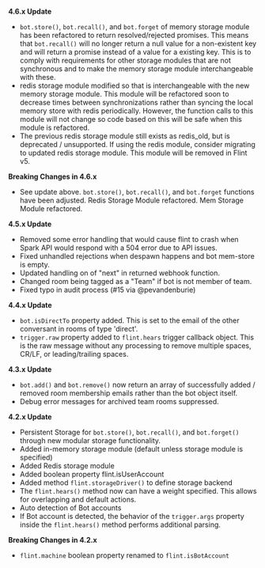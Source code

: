 **4.6.x Update**

* `bot.store()`, `bot.recall()`, and `bot.forget` of memory storage module has
  been refactored to return resolved/rejected promises. This means that
  `bot.recall()` will no longer return a null value for a non-existent key and
  will return a promise instead of a value for a existing key. This is to comply
  with requirements for other storage modules that are not synchronous and to
  make the memory storage module interchangeable with these.
* redis storage module modified so that is interchangeable with the new memory
  storage module. This module will be refactored soon to decrease times between
  synchronizations rather than syncing the local memory store with redis
  periodically. However, the function calls to this module will not change so
  code based on this will be safe when this module is refactored.
* The previous redis storage module still exists as redis_old, but is
  deprecated / unsupported. If using the redis module, consider migrating to
  updated redis storage module. This module will be removed in Flint v5.

**Breaking Changes in 4.6.x**

* See update above. `bot.store()`, `bot.recall()`, and `bot.forget` functions have been adjusted. Redis Storage Module refactored. Mem Storage Module refactored. 

**4.5.x Update**

* Removed some error handling that would cause flint to crash when Spark API
  would respond with a 504 error due to API issues.
* Fixed unhandled rejections when despawn happens and bot mem-store is empty.
* Updated handling on of "next" in returned webhook function.
* Changed room being tagged as a "Team" if bot is not member of team.
* Fixed typo in audit process (#15 via @pevandenburie)

**4.4.x Update**

* `bot.isDirectTo` property added. This is set to the email of the other
  conversant in rooms of type 'direct'.
* `trigger.raw` property added to `flint.hears` trigger callback object. This is
  the raw message without any processing to remove multiple spaces, CR/LF, or
  leading/trailing spaces.

**4.3.x Update**

* `bot.add()` and `bot.remove()` now return an array of successfully
  added / removed room membership emails rather than the bot object itself.
* Debug error messages for archived team rooms suppressed.

**4.2.x Update**

* Persistent Storage for `bot.store()`, `bot.recall()`, and `bot.forget()`
  through new modular storage functionality.
* Added in-memory storage module (default unless storage module is specified)
* Added Redis storage module
* Added boolean property flint.isUserAccount
* Added method `flint.storageDriver()` to define storage backend
* The `flint.hears()` method now can have a weight specified. This allows for
  overlapping and default actions.
* Auto detection of Bot accounts
* If Bot account is detected, the behavior of the `trigger.args` property inside
  the `flint.hears()` method performs additional parsing.

**Breaking Changes in 4.2.x**

* `flint.machine` boolean property renamed to `flint.isBotAccount`
